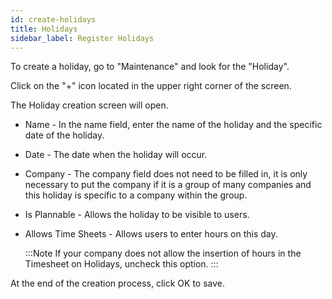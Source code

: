 ```yaml
---
id: create-holidays  
title: Holidays
sidebar_label: Register Holidays
---
```


To create a holiday, go to "Maintenance" and look for the "Holiday".

Click on the "+" icon located in the upper right corner of the screen.
  
The Holiday creation screen will open.

- Name - In the name field, enter the name of the holiday and the specific date of the holiday. 
- Date - The date when the holiday will occur.
- Company - The company field does not need to be filled in, it is only necessary to put the company if it is a group of many companies and this holiday is specific to a company within the group.
- Is Plannable - Allows the holiday to be visible to users.
- Allows Time Sheets - Allows users to enter hours on this day.

  :::Note
    If your company does not allow the insertion of hours in the Timesheet on Holidays, uncheck this option.
  :::
  
At the end of the creation process, click OK to save.
